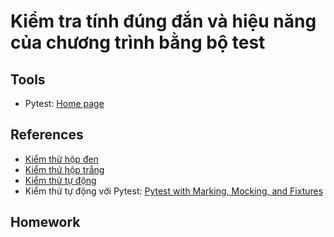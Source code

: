 # Kiểm tra tính đúng đắn và hiệu năng của chương trình bằng bộ test

## Tools
- Pytest: [Home page](https://pytest.org/)

## References
- [Kiểm thử hộp đen](https://cuuduongthancong.com/pvf/5850265/kiem-tra-phan-mem/nguyen-thi-thanh-truc/bai5.1_kiem-thu-hop-den.pdf?src=afile&action=hover)
- [Kiểm thử hộp trắng](https://cuuduongthancong.com/pvf/6063741/kiem-tra-phan-mem/nguyen-thi-thanh-truc/bai5.2_kiem-thu-hop-trang.pdf?src=afile&action=hover)
- [Kiểm thử tự động](https://cuuduongthancong.com/pvf/365305/kiem-tra-phan-mem/nguyen-thi-thanh-truc/bai6_kiem-thu-tu-dong.pdf?src=afile&action=hover)
- Kiểm thử tự động với Pytest: [Pytest with Marking, Mocking, and Fixtures](https://towardsdatascience.com/pytest-with-marking-mocking-and-fixtures-in-10-minutes-678d7ccd2f70#026e)
<!-- - Tài liệu tham khảo 1: [Link tà liệu](https://example.com) -->

## Homework

<!-- - Tài liệu tham khảo 1: [Link tài liệu](https://example.com) -->